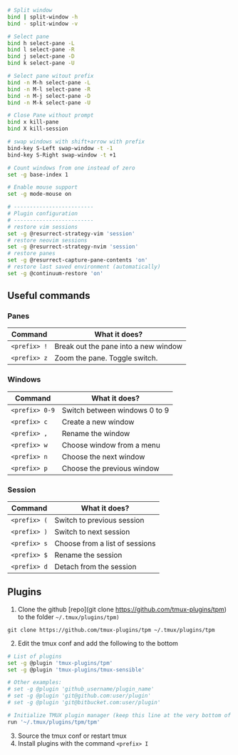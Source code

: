 ```bash
# Split window
bind | split-window -h
bind - split-window -v

# Select pane
bind h select-pane -L
bind l select-pane -R
bind j select-pane -D
bind k select-pane -U

# Select pane witout prefix
bind -n M-h select-pane -L
bind -n M-l select-pane -R
bind -n M-j select-pane -D
bind -n M-k select-pane -U

# Close Pane without prompt
bind x kill-pane
bind X kill-session

# swap windows with shift+arrow with prefix
bind-key S-Left swap-window -t -1
bind-key S-Right swap-window -t +1

# Count windows from one instead of zero
set -g base-index 1

# Enable mouse support
set -g mode-mouse on

# -------------------------
# Plugin configuration
# -------------------------
# restore vim sessions
set -g @resurrect-strategy-vim 'session'
# restore neovim sessions
set -g @resurrect-strategy-nvim 'session'
# restore panes
set -g @resurrect-capture-pane-contents 'on'
# restore last saved environment (automatically)
set -g @continuum-restore 'on'
```



## Useful commands

### Panes

| Command | What it does? |
|---|---|
|`<prefix> !` | Break out the pane into a new window |
|`<prefix> z` | Zoom the pane. Toggle switch. |

### Windows

|Command|What it does?|
|---|---|
|`<prefix> 0-9` | Switch between windows 0 to 9 |
|`<prefix> c` | Create a new window |
|`<prefix> ,` | Rename the window |
| `<prefix> w` | Choose window from a menu |
| `<prefix> n`  | Choose the next window |
| `<prefix> p`  | Choose the previous window |

### Session

| Command | What it does? |
|---|---|
| `<prefix> (` | Switch to previous session |
|`<prefix> )`| Switch to next session |
|`<prefix> s` | Choose from a list of sessions |
|`<prefix> $`| Rename the session |
|`<prefix> d`| Detach from the session |



## Plugins
1. Clone the github [repo](git clone https://github.com/tmux-plugins/tpm) to the folder  `~/.tmux/plugins/tpm)`  
 
```
git clone https://github.com/tmux-plugins/tpm ~/.tmux/plugins/tpm
```

2. Edit the tmux conf and add the following to the bottom 

``` bash
# List of plugins
set -g @plugin 'tmux-plugins/tpm'
set -g @plugin 'tmux-plugins/tmux-sensible'

# Other examples:
# set -g @plugin 'github_username/plugin_name'
# set -g @plugin 'git@github.com:user/plugin'
# set -g @plugin 'git@bitbucket.com:user/plugin'

# Initialize TMUX plugin manager (keep this line at the very bottom of tmux.conf)
run '~/.tmux/plugins/tpm/tpm'
```

3. Source the tmux conf or restart tmux
4. Install plugins with the command `<prefix> I`